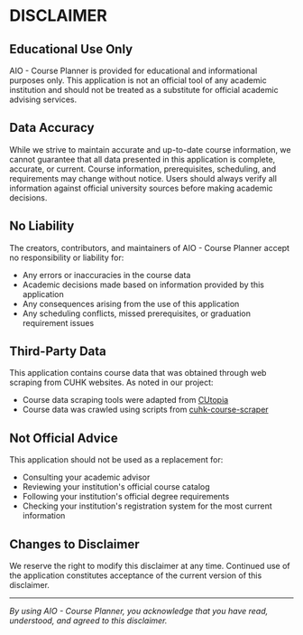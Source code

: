 # DISCLAIMER

## Educational Use Only

AIO - Course Planner is provided for educational and informational purposes only. This application is not an official tool of any academic institution and should not be treated as a substitute for official academic advising services.

## Data Accuracy

While we strive to maintain accurate and up-to-date course information, we cannot guarantee that all data presented in this application is complete, accurate, or current. Course information, prerequisites, scheduling, and requirements may change without notice. Users should always verify all information against official university sources before making academic decisions.

## No Liability

The creators, contributors, and maintainers of AIO - Course Planner accept no responsibility or liability for:
- Any errors or inaccuracies in the course data
- Academic decisions made based on information provided by this application
- Any consequences arising from the use of this application
- Any scheduling conflicts, missed prerequisites, or graduation requirement issues

## Third-Party Data

This application contains course data that was obtained through web scraping from CUHK websites. As noted in our project:
- Course data scraping tools were adapted from [CUtopia](https://github.com/cutopia-labs/CUtopia/tree/master/tools)
- Course data was crawled using scripts from [cuhk-course-scraper](https://github.com/mikezzb/cuhk-course-scraper)

## Not Official Advice

This application should not be used as a replacement for:
- Consulting your academic advisor
- Reviewing your institution's official course catalog
- Following your institution's official degree requirements
- Checking your institution's registration system for the most current information

## Changes to Disclaimer

We reserve the right to modify this disclaimer at any time. Continued use of the application constitutes acceptance of the current version of this disclaimer.

---

*By using AIO - Course Planner, you acknowledge that you have read, understood, and agreed to this disclaimer.* 